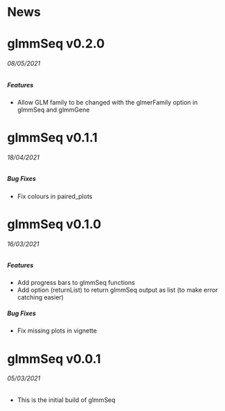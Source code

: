 News
=====

# glmmSeq v0.2.0
###### 08/05/2021

##### Features
* Allow GLM family to be changed with the glmerFamily option in glmmSeq and glmmGene

# glmmSeq v0.1.1
###### 18/04/2021

##### Bug Fixes
* Fix colours in paired\_plots


# glmmSeq v0.1.0
###### 16/03/2021

##### Features
* Add progress bars to glmmSeq functions
* Add option (returnList) to return glmmSeq output as list (to make error catching easier)

##### Bug Fixes
* Fix missing plots in vignette

# glmmSeq v0.0.1
###### 05/03/2021

* This is the initial build of glmmSeq
